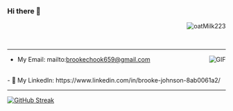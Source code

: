 ### Hi there 👋
<p align="right"> <img src="https://komarev.com/ghpvc/?username=oatMilk223" alt="oatMilk223" /> </p> 
 </br>

---


<img align="right" alt="GIF" src="https://media.giphy.com/media/5xRW2cUKfcyQg/giphy.gif" />

 - My Email: mailto:brookechook659@gmail.com
 <br>
 - 🔗 My LinkedIn: https://www.linkedin.com/in/brooke-johnson-8ab0061a2/
 <br>
 
 ---
 
[![GitHub Streak](https://github-readme-streak-stats.herokuapp.com/?user=oatMilk223&theme=tokyonight)](https://git.io/streak-stats)






